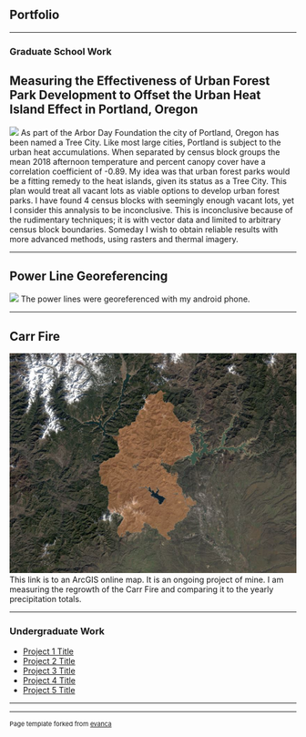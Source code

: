 ## Portfolio

---

### Graduate School Work 

## Measuring the Effectiveness of Urban Forest Park Development to Offset the Urban Heat Island Effect in Portland, Oregon 
<img src="images/3minutemaps4.png?raw=true"/>
As part of the Arbor Day Foundation the city of Portland, Oregon has been named a Tree City. Like most large cities, Portland is subject to the urban heat accumulations. When separated by census block groups the mean 2018 afternoon temperature and percent canopy cover have a correlation coefficient of -0.89. My idea was that urban forest parks would be a fitting remedy to the heat islands, given its status as a Tree City. This plan would treat all vacant lots as viable options to develop urban forest parks. I have found 4 census blocks with seemingly enough vacant lots, yet I consider this annalysis to be inconclusive. This is inconclusive because of the rudimentary techniques; it is with vector data and limited to arbitrary census block boundaries. Someday I wish to obtain reliable results with more advanced methods, using rasters and thermal imagery. 


---



## Power Line Georeferencing 
<img src="images/PowerLinesSPECIALEDITION.png?raw=true"/>
The power lines were georeferenced with my android phone. 


---
## Carr Fire

[![Carr Fire](images/carr.JPG)](https://arcg.is/1rivSf)
This link is to an ArcGIS online map. It is an ongoing project of mine. I am measuring the regrowth of the Carr Fire and comparing it to the yearly precipitation totals.

---

### Undergraduate Work

- [Project 1 Title](http://example.com/)
- [Project 2 Title](http://example.com/)
- [Project 3 Title](http://example.com/)
- [Project 4 Title](http://example.com/)
- [Project 5 Title](http://example.com/)

---




---
<p style="font-size:11px">Page template forked from <a href="https://github.com/evanca/quick-portfolio">evanca</a></p>
<!-- Remove above link if you don't want to attibute -->
